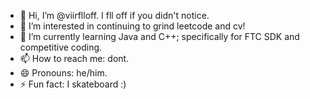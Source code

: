 - 👋 Hi, I’m @viirflloff. I fll off if you didn't notice.
- 👀 I’m interested in continuing to grind leetcode and cv!
- 🌱 I’m currently learning Java and C++; specifically for FTC SDK and competitive coding.
- 📫 How to reach me: dont. 
- 😄 Pronouns: he/him.
- ⚡ Fun fact: I skateboard :)

<!---
Viirfelloff/Viirfelloff is a ✨ special ✨ repository because its `README.md` (this file) appears on your GitHub profile.
You can click the Preview link to take a look at your changes.
--->
